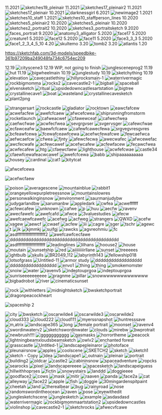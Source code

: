 11.2021
![sketches19_pleinair](https://user-images.githubusercontent.com/54787701/141651452-1b385216-b54f-4b2e-81f3-6f5831d318fe.jpg)
11.2021
![sketches17_pleinair2](https://user-images.githubusercontent.com/54787701/140007737-ca1465a8-8995-4dfe-98c7-adb11b2ced91.jpg)
11.2021
![sketches17_pleinair](https://user-images.githubusercontent.com/54787701/139753333-19333e74-0633-4db4-b94d-f91687bdc9bd.jpg)
10.2021
![darknessgirl](https://user-images.githubusercontent.com/54787701/141651478-1c90da75-e234-43bf-95b7-f558cc94e010.jpg)
6.2021
![newimage2](https://user-images.githubusercontent.com/54787701/130371357-860b47e6-52f1-4d2f-b50d-2d302df58730.jpg)
1.2021
![sketches10_staff](https://user-images.githubusercontent.com/54787701/103730036-d10b9380-4faf-11eb-87ed-9081be2cfbf7.png)
1.2021
![sketches10_staffperson_lines](https://user-images.githubusercontent.com/54787701/103593965-477f9700-4ec5-11eb-8053-b0faf98ad377.png)
10.2020
![sketches5_pleinair2](https://user-images.githubusercontent.com/54787701/98640815-b642d880-22f8-11eb-8801-2414f3052e13.png)
10.2020
![sketches5_pleinair](https://user-images.githubusercontent.com/54787701/98640781-a62af900-22f8-11eb-8ae7-155a8b3405e5.png)
10.2020
![sketches2_portrait2](https://user-images.githubusercontent.com/54787701/98640743-914e6580-22f8-11eb-826d-d92a61b1be7b.JPG)
10.2020
![sketches3_portraitsketch](https://user-images.githubusercontent.com/54787701/98640677-71b73d00-22f8-11eb-80f9-2376e7b659bd.JPG)
9.2020
![faces_portrait](https://user-images.githubusercontent.com/54787701/98640412-17b67780-22f8-11eb-8f68-cedc12540a39.JPG)
9.2020
![anatomy3_alligator](https://user-images.githubusercontent.com/54787701/98639861-f5bcf500-22f7-11eb-8601-70e65c3b2495.JPG)
5.2020
![face17](https://user-images.githubusercontent.com/54787701/83491026-0df23380-a47f-11ea-9631-d30bf4bb3d75.png)
5.2020
![creature1](https://user-images.githubusercontent.com/54787701/83344315-03933680-a2d3-11ea-9194-4d3f30d1b800.jpg)
5.2020
![face12](https://user-images.githubusercontent.com/54787701/83314837-5513c680-a1ea-11ea-9d70-645132428983.jpg)
5.2020
![face11](https://user-images.githubusercontent.com/54787701/83309096-5c30d980-a1d6-11ea-83b3-9e1650bd6d92.jpg)
5.2020
![face3_3_3](https://user-images.githubusercontent.com/54787701/83310427-fe05f580-a1d9-11ea-978e-69d5dc824083.jpg)
5.2020
![face1_2_3_4_5_10](https://user-images.githubusercontent.com/54787701/83309863-6227ba00-a1d8-11ea-8eff-0e8476c9c31d.jpg)
4.20
![skultemo](https://user-images.githubusercontent.com/54787701/81883693-e2f17f80-9563-11ea-8f3b-3e1b9035bc0b.JPG)
3.20
![tomb2](https://user-images.githubusercontent.com/54787701/81883599-9dcd4d80-9563-11ea-8a39-87449f04f295.png)
3.20
![atlantis](https://user-images.githubusercontent.com/54787701/81883571-8f7f3180-9563-11ea-8dc9-4abada227175.jpg)
1.20

https://sketchfab.com/3d-models/speedbike-361b97209ba249048fa734c6754ec209

12.19
![cityscene3](https://user-images.githubusercontent.com/54787701/71571435-cdd9ef80-2a9f-11ea-9ee2-9515c7ee759a.png)
12.19 WIP, not going to finish
![junglesceneprog2](https://user-images.githubusercontent.com/54787701/71455059-005eb200-2759-11ea-9545-a74f056213b9.png)
11.19
![hut](https://user-images.githubusercontent.com/54787701/68820248-48fe5800-0650-11ea-9437-b22d8229dd85.png)
11.19
![bigwheelmain](https://user-images.githubusercontent.com/54787701/68521843-c568f380-026a-11ea-871d-b1335227026e.jpg)
10.19
![junglestudy](https://user-images.githubusercontent.com/54787701/67713360-b2fdd880-f993-11e9-9bcb-ee713af12beb.png)
10.19
![sketchything](https://user-images.githubusercontent.com/54787701/67338938-cae6df80-f4ef-11e9-86a6-f257de6d3be2.jpg)
10.19
![elevation](https://user-images.githubusercontent.com/54787701/67150204-0ed0af00-f27a-11e9-95c4-a4327084dd97.png)
![cavecastlethiny](https://user-images.githubusercontent.com/54787701/67063943-2733b300-f12e-11e9-8b8b-51dd7966351b.png)
![hillyrocksmain-1](https://user-images.githubusercontent.com/54787701/66259562-f8096300-e777-11e9-8b85-d6dfa7c19cb1.png)
![waterrivermagic](https://user-images.githubusercontent.com/54787701/65824588-59d64400-e231-11e9-99df-9fb4ca0ef7a3.jpg)
![rockbigmomma](https://user-images.githubusercontent.com/54787701/65774059-25646a00-e103-11e9-8da8-8a61783d8113.png)
![rocks2](https://user-images.githubusercontent.com/54787701/64089260-d8ab9000-cd0a-11e9-85bc-d704ef781590.png)
![cavecastle2-1](https://user-images.githubusercontent.com/54787701/64128684-5dcf8d00-cd7d-11e9-8607-b3e902be5194.png)
![bigball](https://user-images.githubusercontent.com/54787701/64399293-7960bf00-d02d-11e9-90aa-06710b2816d1.png)
![spaceball](https://user-images.githubusercontent.com/54787701/64479073-57735380-d177-11e9-8108-26031e663395.png)
![elvensketch](https://user-images.githubusercontent.com/54787701/64484569-9cc86d00-d1d9-11e9-99fe-718366e3bcda.png)
![ritual](https://user-images.githubusercontent.com/54787701/65381063-81b42d80-dcae-11e9-9807-dea1d56720b4.png)
![upsidedowncastlesartstation](https://user-images.githubusercontent.com/54787701/65622822-1b6c2b00-df8c-11e9-9713-df15229aa167.png)
![bigtree](https://user-images.githubusercontent.com/54787701/70200281-813a0900-16d9-11ea-9cfc-a99a6c9c89f9.png)
![crystallinecave1](https://user-images.githubusercontent.com/54787701/70200282-813a0900-16d9-11ea-88f5-6be0165ae91e.png)
![boat](https://user-images.githubusercontent.com/54787701/70200283-813a0900-16d9-11ea-85c0-022f3e8cc3e5.png)
![wasteland](https://user-images.githubusercontent.com/54787701/70200284-813a0900-16d9-11ea-878e-c66aa1700ec9.png)
![crystallinecavesketch](https://user-images.githubusercontent.com/54787701/70200285-813a0900-16d9-11ea-8215-a3eb49500f50.png)
![plant2png](https://user-images.githubusercontent.com/54787701/70200286-81d29f80-16d9-11ea-9e87-9721db99f9aa.png)

![strangersart](https://user-images.githubusercontent.com/54787701/70200287-81d29f80-16d9-11ea-8b54-6cfcbf2e3a8b.png)
![rockcastle](https://user-images.githubusercontent.com/54787701/70200288-81d29f80-16d9-11ea-9594-99ba4a80862f.png)
![gladiator](https://user-images.githubusercontent.com/54787701/70200289-81d29f80-16d9-11ea-88ed-3eb7e65b7688.png)
![rocktown](https://user-images.githubusercontent.com/54787701/70200290-826b3600-16d9-11ea-806c-c617eb4bfd52.jpg)
![eawcfafcew](https://user-images.githubusercontent.com/54787701/70200291-826b3600-16d9-11ea-99cc-6d2687c570f8.png)
![acwefacfew](https://user-images.githubusercontent.com/54787701/70200292-826b3600-16d9-11ea-945f-84e09bc78ad2.png)
![awefcfcaew](https://user-images.githubusercontent.com/54787701/70200293-826b3600-16d9-11ea-8100-feb20ef451ea.png)
![afwcefcwea](https://user-images.githubusercontent.com/54787701/70200294-826b3600-16d9-11ea-9fcb-58900cdda18b.png)
![shiprunningfromstorm](https://user-images.githubusercontent.com/54787701/70200295-826b3600-16d9-11ea-8dea-499ad6ead007.jpg)
![rocketlaunch](https://user-images.githubusercontent.com/54787701/70200296-826b3600-16d9-11ea-84a0-6416456c1dd7.png)
![cafweacwef](https://user-images.githubusercontent.com/54787701/70200297-826b3600-16d9-11ea-9659-587a842b825d.png)
![cfawewceaf](https://user-images.githubusercontent.com/54787701/70200298-8303cc80-16d9-11ea-8538-d5c679993712.png)
![cafwecfwea](https://user-images.githubusercontent.com/54787701/70200299-8303cc80-16d9-11ea-9d26-9b1f71405253.png)
![caefwcfwae](https://user-images.githubusercontent.com/54787701/70200300-8303cc80-16d9-11ea-95be-8201d1821130.png)
![acwfecfwea](https://user-images.githubusercontent.com/54787701/70200301-8303cc80-16d9-11ea-9990-de1249260762.png)
![sevgrgvser](https://user-images.githubusercontent.com/54787701/70200302-8303cc80-16d9-11ea-884e-4598e988ce1d.png)
![svgervsger](https://user-images.githubusercontent.com/54787701/70200303-8303cc80-16d9-11ea-9e12-2a80b3adf551.png)
![cafewcfwae](https://user-images.githubusercontent.com/54787701/70200305-8303cc80-16d9-11ea-9895-12a1a6e7c81a.png)
![ecfawceafw](https://user-images.githubusercontent.com/54787701/70200306-839c6300-16d9-11ea-921b-b57e0fe63cd6.png)
![baewfcfcaew](https://user-images.githubusercontent.com/54787701/70200307-839c6300-16d9-11ea-9909-6c54bf9b7f65.png)
![cafewfcawecfewa](https://user-images.githubusercontent.com/54787701/70200308-839c6300-16d9-11ea-9661-6aa4ec0febb7.png)
![srgvegvresgvres](https://user-images.githubusercontent.com/54787701/70200310-839c6300-16d9-11ea-9b3f-102ba570d5a2.png)
![bcfeawfcewa](https://user-images.githubusercontent.com/54787701/70200311-839c6300-16d9-11ea-9bff-e807e7474d24.png)
![fcewafceawfcewa](https://user-images.githubusercontent.com/54787701/70200313-839c6300-16d9-11ea-82ae-3af6d9470e4c.png)
![acefwcfewafcwe](https://user-images.githubusercontent.com/54787701/70200314-839c6300-16d9-11ea-97e2-25bb58e866f5.png)
![fewcaefwca](https://user-images.githubusercontent.com/54787701/70200315-839c6300-16d9-11ea-9a11-67a721318914.png)
![aefwcaefcw](https://user-images.githubusercontent.com/54787701/70200317-8434f980-16d9-11ea-8812-01496d1d4a94.png)
![cfwea](https://user-images.githubusercontent.com/54787701/70200318-8434f980-16d9-11ea-8408-6e44b62d0a51.png)
![fjnty](https://user-images.githubusercontent.com/54787701/70200319-8434f980-16d9-11ea-8e37-590eda4e34b5.png)
![afewcfecwa](https://user-images.githubusercontent.com/54787701/70200320-8434f980-16d9-11ea-82ce-24063e8b793d.png)
![awecwafec](https://user-images.githubusercontent.com/54787701/70200321-8434f980-16d9-11ea-9124-7c32619d619d.png)
![afwcewefac](https://user-images.githubusercontent.com/54787701/70200322-8434f980-16d9-11ea-8ebe-18d2bd013e07.png)
![awcfecwafe](https://user-images.githubusercontent.com/54787701/70200323-8434f980-16d9-11ea-992a-1731d41677e6.png)
![acfewcawef](https://user-images.githubusercontent.com/54787701/70200324-8434f980-16d9-11ea-8087-dd621c4c68b4.png)
![acefwcafew](https://user-images.githubusercontent.com/54787701/70200325-8434f980-16d9-11ea-9fc0-7c1e15d650fc.png)
![acfewfacew](https://user-images.githubusercontent.com/54787701/70200326-84cd9000-16d9-11ea-8b6c-56ec07af0686.png)
![fecawcfwea](https://user-images.githubusercontent.com/54787701/70200327-84cd9000-16d9-11ea-9602-5ac1eb91d890.png)
![acwfecafew](https://user-images.githubusercontent.com/54787701/70200328-84cd9000-16d9-11ea-8c41-ebf59d277b63.png)
![htg](https://user-images.githubusercontent.com/54787701/70200329-84cd9000-16d9-11ea-80b5-ff7880715e7e.png)
![cfaewcfaew](https://user-images.githubusercontent.com/54787701/70200330-84cd9000-16d9-11ea-8dab-0424864c4ec6.png)
![lighthouse](https://user-images.githubusercontent.com/54787701/70200331-84cd9000-16d9-11ea-810f-b4d1c702ed16.png)
![acwfefcwae](https://user-images.githubusercontent.com/54787701/70200332-84cd9000-16d9-11ea-996f-6ed5e4265274.png)
![castle34](https://user-images.githubusercontent.com/54787701/70200333-84cd9000-16d9-11ea-9753-0866c173a4e2.png)
![cfaewfcewafeacwcawef](https://user-images.githubusercontent.com/54787701/70200334-84cd9000-16d9-11ea-9350-f5068ef6ad70.png)
![awefcfcewa](https://user-images.githubusercontent.com/54787701/70200335-85662680-16d9-11ea-9733-144dde7912cf.png)
![babb](https://user-images.githubusercontent.com/54787701/70200336-85662680-16d9-11ea-8968-f3b6201eb0e7.png)
![shipaaaaaaaaaa](https://user-images.githubusercontent.com/54787701/70200337-85662680-16d9-11ea-9230-0bd2ee820127.png)
![housey](https://user-images.githubusercontent.com/54787701/70200338-85662680-16d9-11ea-9dfb-94184a32a662.png)
![cardinal](https://user-images.githubusercontent.com/54787701/70200339-85662680-16d9-11ea-9534-aed64f7ea693.png)
![cat1](https://user-images.githubusercontent.com/54787701/70200340-85662680-16d9-11ea-9333-089b5fc4760a.png)
![kitytcat](https://user-images.githubusercontent.com/54787701/70200341-85662680-16d9-11ea-8cb4-1b0f3c7d3ad3.png)

![afwcefcewa](https://user-images.githubusercontent.com/54787701/70200344-85febd00-16d9-11ea-879f-7739d42867fa.png)


![acefwcfaew](https://user-images.githubusercontent.com/54787701/70200348-85febd00-16d9-11ea-811c-ed7db21b13ff.png)



![poison](https://user-images.githubusercontent.com/54787701/70200349-86975380-16d9-11ea-8eaa-7ecb94bfea62.png)
![averagescene](https://user-images.githubusercontent.com/54787701/70200350-86975380-16d9-11ea-9df7-988fe206d745.png)
![mountainblue](https://user-images.githubusercontent.com/54787701/70200351-86975380-16d9-11ea-823f-ee3c9a65da70.png)
![rabbit1](https://user-images.githubusercontent.com/54787701/70200352-86975380-16d9-11ea-8817-b3a3327cabfe.png)
![orangeyellowpurpletreessnow](https://user-images.githubusercontent.com/54787701/70200353-86975380-16d9-11ea-9d7d-1b747353b67c.png)
![mountainslowres](https://user-images.githubusercontent.com/54787701/70200354-86975380-16d9-11ea-9192-0bdaea6bbbc1.png)
![personwalkinginsnow](https://user-images.githubusercontent.com/54787701/70200355-86975380-16d9-11ea-8ac0-2d071a67cdf3.png)
![environment](https://user-images.githubusercontent.com/54787701/70200356-872fea00-16d9-11ea-82a1-2def051ccc8f.png)
![saurmanjudybw](https://user-images.githubusercontent.com/54787701/70200357-872fea00-16d9-11ea-8b7b-4ccee895e4bf.png)
![judygarlandbw](https://user-images.githubusercontent.com/54787701/70200358-872fea00-16d9-11ea-8185-1d416cc3d7b2.PNG)
![sarumanbw](https://user-images.githubusercontent.com/54787701/70200359-872fea00-16d9-11ea-9b32-c06a1e867284.PNG)
![appledark](https://user-images.githubusercontent.com/54787701/70200360-872fea00-16d9-11ea-962e-53ba6b051dd8.png)
![cwfea](https://user-images.githubusercontent.com/54787701/70200361-872fea00-16d9-11ea-9b4e-f0ee6b4c585e.png)
![acweffffff](https://user-images.githubusercontent.com/54787701/70200362-872fea00-16d9-11ea-885a-39d7656b8d2a.png)
![acfewcafew](https://user-images.githubusercontent.com/54787701/70200363-872fea00-16d9-11ea-8fef-22c631c1890f.png)
![unknown](https://user-images.githubusercontent.com/54787701/70200364-872fea00-16d9-11ea-9adb-49fef231a8b6.png)
![cafwe](https://user-images.githubusercontent.com/54787701/70200366-87c88080-16d9-11ea-836c-dcf576300805.png)
![p](https://user-images.githubusercontent.com/54787701/70200367-87c88080-16d9-11ea-8470-3e26ea0691fb.png)
![huu](https://user-images.githubusercontent.com/54787701/70200368-87c88080-16d9-11ea-9136-111498532458.png)
![aecfw](https://user-images.githubusercontent.com/54787701/70200369-87c88080-16d9-11ea-8f3f-658652da7380.png)
![ravenv](https://user-images.githubusercontent.com/54787701/70200370-87c88080-16d9-11ea-9c24-ad94cf887aa7.png)
![awecfawefc](https://user-images.githubusercontent.com/54787701/70200371-87c88080-16d9-11ea-8770-85ceaf678e1a.png)
![awefcafd](https://user-images.githubusercontent.com/54787701/70200373-87c88080-16d9-11ea-8702-784ad5dfecd6.png)
![afwce](https://user-images.githubusercontent.com/54787701/70200374-87c88080-16d9-11ea-8354-2267732f6876.png)
![3valuestudies](https://user-images.githubusercontent.com/54787701/70200375-87c88080-16d9-11ea-9eec-a70d477e0829.png)
![afecw](https://user-images.githubusercontent.com/54787701/70200376-88611700-16d9-11ea-9503-cebdb7040055.png)
![awefcaewfcawefc](https://user-images.githubusercontent.com/54787701/70200377-88611700-16d9-11ea-9ab8-a055c5b6d32f.png)
![acefwg](https://user-images.githubusercontent.com/54787701/70200378-88611700-16d9-11ea-85be-a3f4bdde3f75.png)
![acfweg](https://user-images.githubusercontent.com/54787701/70200379-88611700-16d9-11ea-8547-911ecea31aaf.png)
![strangers](https://user-images.githubusercontent.com/54787701/70200380-88611700-16d9-11ea-8729-be6230f62d4b.png)
![QWXD](https://user-images.githubusercontent.com/54787701/70200381-88611700-16d9-11ea-9680-a76ce8a1178b.png)
![acefw](https://user-images.githubusercontent.com/54787701/70200382-88611700-16d9-11ea-9fa9-db728499c9a9.png)
![vagew](https://user-images.githubusercontent.com/54787701/70200383-88611700-16d9-11ea-8b75-4ca01368525c.png)
![aewcf](https://user-images.githubusercontent.com/54787701/70200384-88f9ad80-16d9-11ea-8ac7-5d0dcb40ee74.png)
![cwaef](https://user-images.githubusercontent.com/54787701/70200385-88f9ad80-16d9-11ea-8fb5-e0d03f300407.png)
![acfew](https://user-images.githubusercontent.com/54787701/70200386-88f9ad80-16d9-11ea-8b28-ddcafc798591.png)
![iii](https://user-images.githubusercontent.com/54787701/70200387-88f9ad80-16d9-11ea-955b-b976a0608486.png)
![cagre](https://user-images.githubusercontent.com/54787701/70200389-88f9ad80-16d9-11ea-8b9e-b86ffcff1b0d.png)
![sger](https://user-images.githubusercontent.com/54787701/70200390-88f9ad80-16d9-11ea-8197-e135874deea4.png)
![tschr](https://user-images.githubusercontent.com/54787701/70200392-88f9ad80-16d9-11ea-9efd-bffbf80ff4fb.png)
![agewc](https://user-images.githubusercontent.com/54787701/70200393-88f9ad80-16d9-11ea-8789-6e4e36920c21.png)
![t](https://user-images.githubusercontent.com/54787701/70200394-89924400-16d9-11ea-9fc1-9deb26208ba1.png)
![ik](https://user-images.githubusercontent.com/54787701/70200395-89924400-16d9-11ea-843b-e8b708ec214c.png)
![kjmmkj](https://user-images.githubusercontent.com/54787701/70200396-89924400-16d9-11ea-9634-2c3ae093769f.png)
![suifgj](https://user-images.githubusercontent.com/54787701/70200397-89924400-16d9-11ea-8a65-e90d57e4aed0.png)
![rawcks](https://user-images.githubusercontent.com/54787701/70200398-89924400-16d9-11ea-98c2-ba11c2f2c1c4.png)
![agvreohmiu](https://user-images.githubusercontent.com/54787701/70200399-89924400-16d9-11ea-82eb-f926e7065422.png)
![fc](https://user-images.githubusercontent.com/54787701/70200400-89924400-16d9-11ea-9e01-cd5d9f5ddfb4.png)
![asdffffffffffffffffffff2](https://user-images.githubusercontent.com/54787701/70200401-89924400-16d9-11ea-9b28-482007ba2685.png)
![awefcawfcecfawe](https://user-images.githubusercontent.com/54787701/70200402-8a2ada80-16d9-11ea-9e3e-d9373284e536.png)
![dddddddddddddddddddddddddddddddddddddddddd](https://user-images.githubusercontent.com/54787701/70200403-8a2ada80-16d9-11ea-9079-db1162fba6bc.png)
![asdffffffffffffffffffff](https://user-images.githubusercontent.com/54787701/70200404-8a2ada80-16d9-11ea-8b49-aa3bc7fc36f2.png)
![leadinglines](https://user-images.githubusercontent.com/54787701/70200405-8a2ada80-16d9-11ea-8ccc-e637f61403dd.png)
![lilhans](https://user-images.githubusercontent.com/54787701/70200407-8a2ada80-16d9-11ea-926d-ef58e4afbe31.png)
![hoouse2](https://user-images.githubusercontent.com/54787701/70200408-8a2ada80-16d9-11ea-9099-2eac53f69f2b.png)
![house](https://user-images.githubusercontent.com/54787701/70200409-8a2ada80-16d9-11ea-8550-bb63af82decf.jpg)
![moutain](https://user-images.githubusercontent.com/54787701/70200410-8a2ada80-16d9-11ea-9283-a68aba695e00.png)
![sunsetship](https://user-images.githubusercontent.com/54787701/70200411-8ac37100-16d9-11ea-80cd-b1d688d6506b.png)
![red](https://user-images.githubusercontent.com/54787701/70200412-8ac37100-16d9-11ea-81a0-81b752a87691.png)
![aiiiiiiiiirllane](https://user-images.githubusercontent.com/54787701/70200413-8ac37100-16d9-11ea-88a3-a25a4673368e.png)
![sunset](https://user-images.githubusercontent.com/54787701/70200414-8ac37100-16d9-11ea-9c3b-69f18c839130.png)
![treeeees](https://user-images.githubusercontent.com/54787701/70200415-8ac37100-16d9-11ea-950b-6628b8dab23f.png)
![ightbulb](https://user-images.githubusercontent.com/54787701/70200416-8ac37100-16d9-11ea-9f9f-7c1ce8a03403.png)
![skulls](https://user-images.githubusercontent.com/54787701/70200417-8ac37100-16d9-11ea-9f9d-67e34e5adecc.png)
![BR2049_112](https://user-images.githubusercontent.com/54787701/70200419-8ac37100-16d9-11ea-8661-7c45f7d703a3.jpg)
![labyrinth143](https://user-images.githubusercontent.com/54787701/70200420-8ac37100-16d9-11ea-94a2-4b5f04cf8be4.png)
![fellowship018](https://user-images.githubusercontent.com/54787701/70200421-8b5c0780-16d9-11ea-82ad-95706ed7d473.png)
![lotsofgrass](https://user-images.githubusercontent.com/54787701/70200422-8b5c0780-16d9-11ea-923b-7557b0220ab8.png)
![Untitled-11](https://user-images.githubusercontent.com/54787701/70200423-8b5c0780-16d9-11ea-94d7-8c9e8fc5d1b4.png)
![armor study](https://user-images.githubusercontent.com/54787701/70200424-8b5c0780-16d9-11ea-8d09-1af0bda58064.png)
![dddddddddddddddddd](https://user-images.githubusercontent.com/54787701/70200426-8b5c0780-16d9-11ea-955a-ea5ab85cd7df.png)
![dddddddddddddddddd](https://user-images.githubusercontent.com/54787701/70200427-8b5c0780-16d9-11ea-98da-0d43b0bbe889.jpg)
![envo1](https://user-images.githubusercontent.com/54787701/70200428-8b5c0780-16d9-11ea-8086-7afaf5b28396.png)
![thing](https://user-images.githubusercontent.com/54787701/70200429-8b5c0780-16d9-11ea-8dfc-cb90f7bc88ae.jpg)
![thing](https://user-images.githubusercontent.com/54787701/70200430-8b5c0780-16d9-11ea-8eac-1d86d237eecb.png)
![smokemomster](https://user-images.githubusercontent.com/54787701/70200431-8bf49e00-16d9-11ea-8a89-4e6e5c4bc6c9.png)
![snoiw](https://user-images.githubusercontent.com/54787701/70200432-8bf49e00-16d9-11ea-94d6-47016d594fa2.png)
![water](https://user-images.githubusercontent.com/54787701/70200433-8bf49e00-16d9-11ea-8d80-aaa0fec54eff.png)
![ravenv5](https://user-images.githubusercontent.com/54787701/70200434-8bf49e00-16d9-11ea-9770-8b3aa354fc22.jpg)
![indeptouprgoa](https://user-images.githubusercontent.com/54787701/70200436-8bf49e00-16d9-11ea-8e30-b0d07936df1e.jpg)
![indeptouprgoa](https://user-images.githubusercontent.com/54787701/70200437-8bf49e00-16d9-11ea-9cae-d0c8856e37ec.png)
![sunriseeeeeeeeee](https://user-images.githubusercontent.com/54787701/70200438-8bf49e00-16d9-11ea-9b74-bcbf49db7521.png)
![pragnme](https://user-images.githubusercontent.com/54787701/70200439-8bf49e00-16d9-11ea-983b-2c83ebac9416.png)
![pillar](https://user-images.githubusercontent.com/54787701/70200440-8bf49e00-16d9-11ea-8a92-845602ee1c39.png)
![snowwwwwwwwwwwwww](https://user-images.githubusercontent.com/54787701/70200441-8c8d3480-16d9-11ea-9b7a-448792a03d55.png)
![bigbadrobot](https://user-images.githubusercontent.com/54787701/70200442-8c8d3480-16d9-11ea-8db5-f5189c2243a0.png)
![river](https://user-images.githubusercontent.com/54787701/70200443-8c8d3480-16d9-11ea-946c-3c183351bb64.png)
![cinematicsunset](https://user-images.githubusercontent.com/54787701/70200445-8c8d3480-16d9-11ea-8e05-8f912adaeef1.jpg)

![rock](https://user-images.githubusercontent.com/54787701/70200446-8c8d3480-16d9-11ea-8eb6-2be21e40b9b9.png)
![withletters](https://user-images.githubusercontent.com/54787701/70200448-8c8d3480-16d9-11ea-84e5-fa8f58dd6ae9.png)
![midnightsketch](https://user-images.githubusercontent.com/54787701/70200450-8d25cb00-16d9-11ea-97db-5ba685949ab7.PNG)
![bwsketchportrait](https://user-images.githubusercontent.com/54787701/70200451-8d25cb00-16d9-11ea-8af2-93dfcc0a3464.png)
![dragonpeacockheart](https://user-images.githubusercontent.com/54787701/70200452-8d25cb00-16d9-11ea-8de9-a33fe27631eb.jpg)

![spaceship 2](https://user-images.githubusercontent.com/54787701/70200453-8d25cb00-16d9-11ea-86f3-d05768fd5aa7.jpg)


![city](https://user-images.githubusercontent.com/54787701/70200454-8d25cb00-16d9-11ea-8e3e-5275f8dae587.png)
![bwsketch](https://user-images.githubusercontent.com/54787701/70200455-8dbe6180-16d9-11ea-950d-7fc55b1c09e2.png)
![oscarwilde4](https://user-images.githubusercontent.com/54787701/70200457-8dbe6180-16d9-11ea-8157-29b144f409d5.PNG)
![oscarwilde3](https://user-images.githubusercontent.com/54787701/70200458-8dbe6180-16d9-11ea-9ab5-8d12bf3da3fa.PNG)
![oscarwilde2](https://user-images.githubusercontent.com/54787701/70200459-8dbe6180-16d9-11ea-910f-96c30912b741.PNG)
![cloud333](https://user-images.githubusercontent.com/54787701/70200461-8dbe6180-16d9-11ea-8d5f-90c1e44ea7b1.png)
![cloud222](https://user-images.githubusercontent.com/54787701/70200462-8dbe6180-16d9-11ea-973f-32c9a87db475.png)
![cloud111](https://user-images.githubusercontent.com/54787701/70200463-8dbe6180-16d9-11ea-90ad-6816e3d3a78f.png)
![myerssnapshot](https://user-images.githubusercontent.com/54787701/70200464-8e56f800-16d9-11ea-901d-ec2cce296b6c.png)
![huntresssave](https://user-images.githubusercontent.com/54787701/70200468-8e56f800-16d9-11ea-899e-a56abb4effbe.png)
![m,atrix](https://user-images.githubusercontent.com/54787701/70200470-8e56f800-16d9-11ea-9635-e75acb2fb75e.png)
![landscape365](https://user-images.githubusercontent.com/54787701/70200474-8eef8e80-16d9-11ea-9666-3c64f57195ed.png)
![long](https://user-images.githubusercontent.com/54787701/70200475-8eef8e80-16d9-11ea-8212-f33f33f43acc.png)
![female portrait](https://user-images.githubusercontent.com/54787701/70200477-8eef8e80-16d9-11ea-8854-9d732581cfe9.png)
![moonset](https://user-images.githubusercontent.com/54787701/70200478-8eef8e80-16d9-11ea-8b24-355c2f56b4ca.png)
![ravenv4](https://user-images.githubusercontent.com/54787701/70200479-8eef8e80-16d9-11ea-913e-8b3012c1fe9d.png)
![swordinwaterv2](https://user-images.githubusercontent.com/54787701/70200480-8eef8e80-16d9-11ea-94d4-67c6dd113423.png)
![sketchswordinwater](https://user-images.githubusercontent.com/54787701/70200481-8eef8e80-16d9-11ea-85fd-821737cf52b9.png)
![clouds](https://user-images.githubusercontent.com/54787701/70200482-8eef8e80-16d9-11ea-9e54-0feb59dec2c2.png)
![mirebw](https://user-images.githubusercontent.com/54787701/70200483-8f882500-16d9-11ea-86d4-5bab33ba2beb.png)
![bwprotrait](https://user-images.githubusercontent.com/54787701/70200484-8f882500-16d9-11ea-9b1c-18fe4d288660.png)
![newbrush!!!!](https://user-images.githubusercontent.com/54787701/70200485-8f882500-16d9-11ea-81ed-e314c34270ac.png)
![ggggggggggg](https://user-images.githubusercontent.com/54787701/70200486-8f882500-16d9-11ea-8a1e-afd7990b6787.png)
![gasmasks](https://user-images.githubusercontent.com/54787701/70200487-8f882500-16d9-11ea-9cfd-667f10491196.png)
![horrortheme](https://user-images.githubusercontent.com/54787701/70200488-8f882500-16d9-11ea-852d-63a26a45e738.png)
![peacock](https://user-images.githubusercontent.com/54787701/70200489-8f882500-16d9-11ea-9939-8f8057bcc027.png)
![lightningbeamxloudsbeamsketch](https://user-images.githubusercontent.com/54787701/70200490-8f882500-16d9-11ea-9efe-18d02f5b94da.png)
![owlv2](https://user-images.githubusercontent.com/54787701/70200491-8f882500-16d9-11ea-9a36-3d51237a53c1.png)
![enchanted forest](https://user-images.githubusercontent.com/54787701/70200495-9020bb80-16d9-11ea-9d7f-cb85bed5f59f.png)
![grasscastle](https://user-images.githubusercontent.com/54787701/70200496-9020bb80-16d9-11ea-8f2c-ef03d0fec74c.png)
![Untitled-1](https://user-images.githubusercontent.com/54787701/70200497-9020bb80-16d9-11ea-80c5-1539b9360445.png)
![landscapepleinaror](https://user-images.githubusercontent.com/54787701/70200499-9020bb80-16d9-11ea-95a0-29e2b5ffde88.png)
![photoface](https://user-images.githubusercontent.com/54787701/70200500-9020bb80-16d9-11ea-9fbf-7f0bb944f396.png)
![pleunairsnow](https://user-images.githubusercontent.com/54787701/70200501-9020bb80-16d9-11ea-8ff3-95c2eff35905.png)
![apples](https://user-images.githubusercontent.com/54787701/70200502-9020bb80-16d9-11ea-8847-5ffc70ca7224.png)
![coolscene](https://user-images.githubusercontent.com/54787701/70200504-90b95200-16d9-11ea-8524-f9c1109ac004.png)
![SKETCH2](https://user-images.githubusercontent.com/54787701/70200505-90b95200-16d9-11ea-977b-81b3ffdb94a8.png)
![sketch](https://user-images.githubusercontent.com/54787701/70200506-90b95200-16d9-11ea-9fa9-3a532e754879.png)
![sketch1](https://user-images.githubusercontent.com/54787701/70200507-90b95200-16d9-11ea-9578-1e71ef84e98d.png)
![sketch - Copy](https://user-images.githubusercontent.com/54787701/70200508-90b95200-16d9-11ea-8aba-b7e3e046dc90.png)
![idea](https://user-images.githubusercontent.com/54787701/70200509-90b95200-16d9-11ea-81c9-56bcc5484dc1.png)
![landscape1](https://user-images.githubusercontent.com/54787701/70200510-90b95200-16d9-11ea-894a-52299f3d5d71.png)
![,outnain](https://user-images.githubusercontent.com/54787701/70200511-90b95200-16d9-11ea-9576-6312214564ad.png)
![pleinair](https://user-images.githubusercontent.com/54787701/70200512-9151e880-16d9-11ea-9826-197025e1ee61.png)
![portrait](https://user-images.githubusercontent.com/54787701/70200513-9151e880-16d9-11ea-9610-b8744d9678d0.png)
![building2](https://user-images.githubusercontent.com/54787701/70200514-9151e880-16d9-11ea-855a-b6bc5d073a3a.png)
![oldcar](https://user-images.githubusercontent.com/54787701/70200515-9151e880-16d9-11ea-88e3-e3449124e177.png)
![castle2](https://user-images.githubusercontent.com/54787701/70200517-9151e880-16d9-11ea-8bb8-899495ca8b73.png)
![cabininsnow](https://user-images.githubusercontent.com/54787701/70200519-9151e880-16d9-11ea-92d5-a89543357221.png)
![spaceadventure](https://user-images.githubusercontent.com/54787701/70200520-9151e880-16d9-11ea-91ff-4946b1df051b.png)
![ropcks](https://user-images.githubusercontent.com/54787701/70200521-9151e880-16d9-11ea-9eee-c3f04b459693.png)
![searocks](https://user-images.githubusercontent.com/54787701/70200522-91ea7f00-16d9-11ea-9dc2-cf85246e5ac4.png)
![pixel](https://user-images.githubusercontent.com/54787701/70200523-91ea7f00-16d9-11ea-866d-db87defdf4c9.png)
![landscapereeee](https://user-images.githubusercontent.com/54787701/70200524-91ea7f00-16d9-11ea-904c-4f8c4468dc92.png)
![spacesketch](https://user-images.githubusercontent.com/54787701/70200525-91ea7f00-16d9-11ea-948c-86593b2a5130.png)
![landscapeiguess](https://user-images.githubusercontent.com/54787701/70200526-91ea7f00-16d9-11ea-8c58-753fd9a55ef8.png)
![hillwithhoprses](https://user-images.githubusercontent.com/54787701/70200527-91ea7f00-16d9-11ea-8f14-e6543f484efc.png)
![fictin](https://user-images.githubusercontent.com/54787701/70200528-91ea7f00-16d9-11ea-93af-48dfe4aa5f81.png)
![snowystairs](https://user-images.githubusercontent.com/54787701/70200529-91ea7f00-16d9-11ea-8b39-17db08cbbe67.png)
![landdd](https://user-images.githubusercontent.com/54787701/70200530-92831580-16d9-11ea-9435-cef4ddc8518a.png)
![doggieeee](https://user-images.githubusercontent.com/54787701/70200532-92831580-16d9-11ea-91ba-b0cad273f3b7.png)
![goodface2](https://user-images.githubusercontent.com/54787701/70200533-92831580-16d9-11ea-801c-d3d1e2781d19.png)
![cows](https://user-images.githubusercontent.com/54787701/70200534-92831580-16d9-11ea-80c5-801a29993e4a.png)
![mask](https://user-images.githubusercontent.com/54787701/70200535-92831580-16d9-11ea-9d4f-03ba9c0f9ebf.png)
![mitir](https://user-images.githubusercontent.com/54787701/70200536-92831580-16d9-11ea-92e2-3c57946e1ae3.png)
![raaven](https://user-images.githubusercontent.com/54787701/70200537-92831580-16d9-11ea-9188-81ace03295e5.png)
![panda](https://user-images.githubusercontent.com/54787701/70200538-92831580-16d9-11ea-9627-fc45de6f3c45.png)
![face2a](https://user-images.githubusercontent.com/54787701/70200539-92831580-16d9-11ea-8930-9c337a842e8e.png)
![cat](https://user-images.githubusercontent.com/54787701/70200540-931bac00-16d9-11ea-81a6-c1392010aba4.png)
![alleyway](https://user-images.githubusercontent.com/54787701/70200542-931bac00-16d9-11ea-9da8-60ac754bcd13.png)
![face22](https://user-images.githubusercontent.com/54787701/70200543-931bac00-16d9-11ea-860d-088ee57ae3f9.png)
![apple](https://user-images.githubusercontent.com/54787701/70200544-931bac00-16d9-11ea-94dd-b725b701de44.png)
![fish](https://user-images.githubusercontent.com/54787701/70200545-931bac00-16d9-11ea-92e9-88cd1bf5c4e8.png)
![doggie](https://user-images.githubusercontent.com/54787701/70200546-931bac00-16d9-11ea-9fae-902b808c4ca1.png)
![30mingardenspitpaint](https://user-images.githubusercontent.com/54787701/70200547-931bac00-16d9-11ea-87ea-b7dc5713512c.png)
![cheetah](https://user-images.githubusercontent.com/54787701/70200548-931bac00-16d9-11ea-8ada-4c59e3144cd2.png)
![land](https://user-images.githubusercontent.com/54787701/70200549-93b44280-16d9-11ea-8fdd-dab56488ac7e.png)
![therealbear](https://user-images.githubusercontent.com/54787701/70200551-93b44280-16d9-11ea-8613-4c56307e01ce.png)
![bug](https://user-images.githubusercontent.com/54787701/70200552-93b44280-16d9-11ea-9cd1-72a0a3c4a9db.png)
![rainyroad](https://user-images.githubusercontent.com/54787701/70200554-93b44280-16d9-11ea-8f86-7d9d3748308b.png)
![nose](https://user-images.githubusercontent.com/54787701/70200555-93b44280-16d9-11ea-9f1f-54bb89fb4867.png)
![randomswordintheocean](https://user-images.githubusercontent.com/54787701/70200556-93b44280-16d9-11ea-9e08-1044f2a650f9.png)
![raven](https://user-images.githubusercontent.com/54787701/70200558-944cd900-16d9-11ea-8292-316bee5e8ece.png)
![pose](https://user-images.githubusercontent.com/54787701/70200559-944cd900-16d9-11ea-997e-a9c218ad3e5c.png)
![eyewithedit](https://user-images.githubusercontent.com/54787701/70200560-944cd900-16d9-11ea-8d6d-878c8cfafcbd.png)
![junglesketchscene](https://user-images.githubusercontent.com/54787701/70200561-944cd900-16d9-11ea-8c19-9e3436732092.png)
![junglesketch](https://user-images.githubusercontent.com/54787701/70200562-944cd900-16d9-11ea-99cc-14f66c053090.jpg)
![example](https://user-images.githubusercontent.com/54787701/70200563-944cd900-16d9-11ea-89f5-211d3054e51b.png)
![asdasdasd](https://user-images.githubusercontent.com/54787701/70200565-944cd900-16d9-11ea-9957-bc2b62594de1.png)
![waterrivermagic](https://user-images.githubusercontent.com/54787701/70200566-944cd900-16d9-11ea-90c7-f374045da081.jpg)
![rockbigmommaartstation2](https://user-images.githubusercontent.com/54787701/70200567-944cd900-16d9-11ea-9c10-b033cf372898.png)
![upsidedowncastles](https://user-images.githubusercontent.com/54787701/70200568-94e56f80-16d9-11ea-885e-7caf430917ca.png)
![violinshop](https://user-images.githubusercontent.com/54787701/70200569-94e56f80-16d9-11ea-9f01-45f172f0ee4b.png)
![cavecastle2-1](https://user-images.githubusercontent.com/54787701/70200570-94e56f80-16d9-11ea-994c-87457d2ae5f1.png)
![sketchrocks](https://user-images.githubusercontent.com/54787701/70200571-94e56f80-16d9-11ea-9d01-c3953e91328a.png)
![afwecvfcawe](https://user-images.githubusercontent.com/54787701/70200572-94e56f80-16d9-11ea-9a85-93f4ba90e5a5.png)
